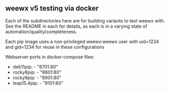 
## weewx v5 testing via docker

Each of the subdirectories here are for building variants
to test weewx with.   See the README in each for details,
as each is in a varying state of automation/quality/completeness.

Each pip image uses a non-privileged weewx:weewx user
with uid=1234 and gid=1234 for reuse in these configurations

Webserver ports in docker-compose files:
* deb11pip:  - "8701:80"
* rocky8pip: - "8801:80"
* rocky9pip: - "8901:80"
* leap15.4pip: - "9101:80"

